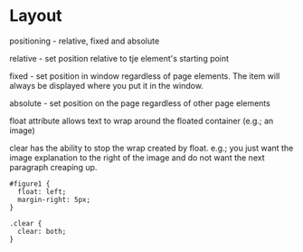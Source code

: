 # Layout

positioning - relative, fixed and absolute

relative - set position relative to tje element's starting point

fixed - set position in window regardless of page elements. The item will always be displayed where you put it in the window.

absolute - set position on the page regardless of other page elements

float attribute allows text to wrap around the floated container (e.g.; an image)

clear has the ability to stop the wrap created by float. e.g.; you just want the image explanation to the right of the image and do not want the next paragraph creaping up.

```
#figure1 {
  float: left;
  margin-right: 5px;
}

.clear {
  clear: both;
}
```
